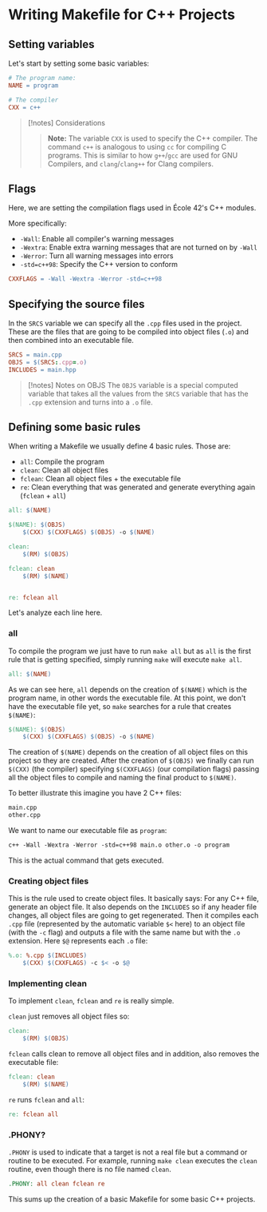# Writing Makefile for C++ Projects

## Setting variables
Let's start by setting some basic variables:

```makefile
# The program name:
NAME = program

# The compiler
CXX = c++
```

> [!notes] Considerations
> > **Note:**
> The variable `CXX` is used to specify the C++ compiler. The command `c++` is analogous to using `cc` for compiling C programs. This is similar to how `g++`/`gcc` are used for GNU Compilers, and `clang`/`clang++` for Clang compilers.

## Flags
Here, we are setting the compilation flags used in École 42's C++ modules.

More specifically:
- `-Wall`: Enable all compiler's warning messages
- `-Wextra`: Enable extra warning messages that are not turned on by `-Wall`
- `-Werror`: Turn all warning messages into errors
- `-std=c++98`: Specify the C++ version to conform

```makefile
CXXFLAGS = -Wall -Wextra -Werror -std=c++98
```

## Specifying the source files
In the `SRCS` variable we can specify all the `.cpp` files used in the project. These are the files that are going to be compiled into object files (`.o`) and then combined into an executable file.

```makefile
SRCS = main.cpp
OBJS = $(SRCS:.cpp=.o)
INCLUDES = main.hpp
```

> [!notes] Notes on OBJS
> The `OBJS` variable is a special computed variable that takes all the values from the `SRCS` variable that has the `.cpp` extension and turns into a `.o` file.

## Defining some basic rules
When writing a Makefile we usually define 4 basic rules. Those are:

- `all`: Compile the program
- `clean`: Clean all object files
- `fclean`: Clean all object files + the executable file
- `re`: Clean everything that was generated and generate everything again (`fclean` + `all`)

```makefile
all: $(NAME)

$(NAME): $(OBJS)
	$(CXX) $(CXXFLAGS) $(OBJS) -o $(NAME)

clean:
	$(RM) $(OBJS)

fclean: clean
	$(RM) $(NAME)


re: fclean all
```

Let's analyze each line here.

### all
To compile the program we just have to run `make all` but as `all` is the first rule that is getting specified, simply running `make` will execute `make all`.

```makefile
all: $(NAME)
```

As we can see here, `all` depends on the creation of `$(NAME)` which is the program name, in other words the executable file. At this point, we don't have the executable file yet, so `make` searches for a rule that creates `$(NAME)`:

```makefile
$(NAME): $(OBJS)
	$(CXX) $(CXXFLAGS) $(OBJS) -o $(NAME)
```

The creation of `$(NAME)` depends on the creation of all object files on this project so they are created. After the creation of `$(OBJS)` we finally can run `$(CXX)` (the compiler) specifying `$(CXXFLAGS)` (our compilation flags) passing all the object files to compile and naming the final product to `$(NAME)`.

To better illustrate this imagine you have 2 C++ files:

```sh
main.cpp
other.cpp
```

We want to name our executable file as `program`:

```makefile
c++ -Wall -Wextra -Werror -std=c++98 main.o other.o -o program
```

This is the actual command that gets executed.

### Creating object files

This is the rule used to create object files. It basically says: For any C++ file, generate an object file. It also depends on the `INCLUDES` so if any header file changes, all object files are going to get regenerated. Then it compiles each `.cpp` file (represented by the automatic variable `$<` here) to an object file (with the `-c` flag) and outputs a file with the same name but with the `.o` extension. Here `$@` represents each `.o` file:

```makefile
%.o: %.cpp $(INCLUDES)
	$(CXX) $(CXXFLAGS) -c $< -o $@
```

### Implementing clean

To implement `clean`, `fclean` and `re` is really simple.

`clean` just removes all object files so:
```makefile
clean:
	$(RM) $(OBJS)
```

`fclean` calls clean to remove all object files and in addition, also removes the executable file:
```makefile
fclean: clean
	$(RM) $(NAME)
```

`re` runs `fclean` and `all`:
```makefile
re: fclean all
```

### .PHONY?
`.PHONY` is used to indicate that a target is not a real file but a command or routine to be executed. For example, running `make clean` executes the `clean` routine, even though there is no file named `clean`.

```makefile
.PHONY: all clean fclean re
```

This sums up the creation of a basic Makefile for some basic C++ projects.
